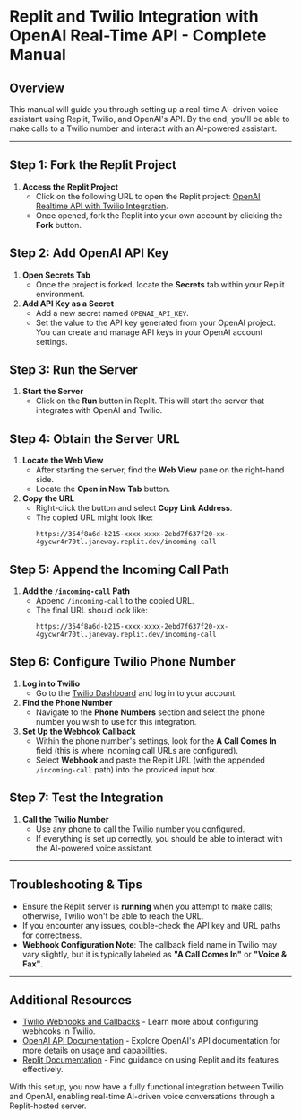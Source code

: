 # Replit and Twilio Integration with OpenAI Real-Time API - Complete Manual

## Overview
This manual will guide you through setting up a real-time AI-driven voice assistant using Replit, Twilio, and OpenAI's API. By the end, you'll be able to make calls to a Twilio number and interact with an AI-powered assistant.

---

## Step 1: Fork the Replit Project
1. **Access the Replit Project**
   - Click on the following URL to open the Replit project: [OpenAI Realtime API with Twilio Integration](https://replit.com/@jannismoore/OpenAI-Realtime-API-with-Twilio-integration).
   - Once opened, fork the Replit into your own account by clicking the **Fork** button.

## Step 2: Add OpenAI API Key
1. **Open Secrets Tab**
   - Once the project is forked, locate the **Secrets** tab within your Replit environment.
2. **Add API Key as a Secret**
   - Add a new secret named `OPENAI_API_KEY`.
   - Set the value to the API key generated from your OpenAI project. You can create and manage API keys in your OpenAI account settings.

## Step 3: Run the Server
1. **Start the Server**
   - Click on the **Run** button in Replit. This will start the server that integrates with OpenAI and Twilio.
   
## Step 4: Obtain the Server URL
1. **Locate the Web View**
   - After starting the server, find the **Web View** pane on the right-hand side.
   - Locate the **Open in New Tab** button.
2. **Copy the URL**
   - Right-click the button and select **Copy Link Address**.
   - The copied URL might look like:
     ```
     https://354f8a6d-b215-xxxx-xxxx-2ebd7f637f20-xx-4gycwr4r70tl.janeway.replit.dev/incoming-call
     ```

## Step 5: Append the Incoming Call Path
1. **Add the `/incoming-call` Path**
   - Append `/incoming-call` to the copied URL.
   - The final URL should look like:
     ```
     https://354f8a6d-b215-xxxx-xxxx-2ebd7f637f20-xx-4gycwr4r70tl.janeway.replit.dev/incoming-call
     ```

## Step 6: Configure Twilio Phone Number
1. **Log in to Twilio**
   - Go to the [Twilio Dashboard](https://www.twilio.com/login) and log in to your account.
2. **Find the Phone Number**
   - Navigate to the **Phone Numbers** section and select the phone number you wish to use for this integration.
3. **Set Up the Webhook Callback**
   - Within the phone number's settings, look for the **A Call Comes In** field (this is where incoming call URLs are configured).
   - Select **Webhook** and paste the Replit URL (with the appended `/incoming-call` path) into the provided input box.

## Step 7: Test the Integration
1. **Call the Twilio Number**
   - Use any phone to call the Twilio number you configured.
   - If everything is set up correctly, you should be able to interact with the AI-powered voice assistant.

---

## Troubleshooting & Tips
- Ensure the Replit server is **running** when you attempt to make calls; otherwise, Twilio won't be able to reach the URL.
- If you encounter any issues, double-check the API key and URL paths for correctness.
- **Webhook Configuration Note**: The callback field name in Twilio may vary slightly, but it is typically labeled as **"A Call Comes In"** or **"Voice & Fax"**.

---

## Additional Resources
- [Twilio Webhooks and Callbacks](https://www.twilio.com/docs/usage/webhooks) - Learn more about configuring webhooks in Twilio.
- [OpenAI API Documentation](https://platform.openai.com/docs/introduction) - Explore OpenAI's API documentation for more details on usage and capabilities.
- [Replit Documentation](https://docs.replit.com/) - Find guidance on using Replit and its features effectively.

With this setup, you now have a fully functional integration between Twilio and OpenAI, enabling real-time AI-driven voice conversations through a Replit-hosted server.
